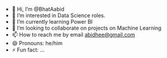 - 👋 Hi, I’m @BhatAabid
- 👀 I’m interested in Data Science roles.
- 🌱 I’m currently learning Power BI
- 💞️ I’m looking to collaborate on projects on Machine Learning
- 📫 How to reach me by email abidhee@gmail.com
- 😄 Pronouns: he/him
- ⚡ Fun fact: ...

<!---
BhatAabid/BhatAabid is a ✨ special ✨ repository because its `README.md` (this file) appears on your GitHub profile.
You can click the Preview link to take a look at your changes.
--->
